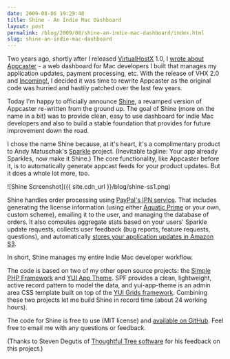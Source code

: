 ```yaml
---
date: 2009-08-06 19:29:48
title: Shine - An Indie Mac Dashboard
layout: post
permalink: /blog/2009/08/shine-an-indie-mac-dashboard/index.html
slug: shine-an-indie-mac-dashboard
---
```

Two years ago, shortly after I released [VirtualHostX](http://clickontyler.com/virtualhostx/) 1.0, I [wrote about Appcaster](http://clickontyler.com/blog/2007/09/lessons-from-a-first-time-mac-developer/) - a web dashboard for Mac developers I built that manages my application updates, payment processing, etc. With the release of VHX 2.0 and [Incoming!](http://incomingapp.com), I decided it was time to rewrite Appcaster as the original code was hurried and hastily patched over the last few years.

Today I'm happy to officially announce [Shine](http://github.com/tylerhall/Shine/tree/master), a revamped version of Appcaster re-written from the ground up. The goal of Shine (more on the name in a bit) was to provide clean, easy to use dashboard for indie Mac developers and also to build a stable foundation that provides for future improvement down the road.

I chose the name Shine because, at it's heart, it's a complimentary product to Andy Matuschak's [Sparkle](http://sparkle.andymatuschak.org/) project. (Inevitable tagline: Your app already Sparkles, now make it Shine.) The core functionality, like Appcaster before it, is to automatically generate appcast feeds for your product updates. But it does a whole lot more, too.

![Shine Screenshot]({{ site.cdn_url }}/blog/shine-ss1.png)

Shine handles order processing using [PayPal's IPN service](https://www.paypal.com/ipn). That includes generating the license information (using either [Aquatic Prime](http://www.aquaticmac.com/) or your own, custom scheme), emailing it to the user, and managing the database of orders. It also computes aggregate stats based on your users' Sparkle update requests, collects user feedback (bug reports, feature requests, questions), and automatically [stores your application updates in Amazon S3](http://www.cabel.name/2007/04/coda-one-week-later.html).

In short, Shine manages my entire Indie Mac developer workflow.

The code is based on two of my other open source projects: the [Simple PHP Framework](http://github.com/tylerhall/simple-php-framework/tree/master) and [YUI App Theme](http://github.com/tylerhall/yui-app-theme/tree). SPF provides a clean, lightweight, active record pattern to model the data, and yui-app-theme is an admin area CSS template built on top of the [YUI Grids framework](http://developer.yahoo.com/yui/grids/). Combining these two projects let me build Shine in record time (about 24 working hours).

The code for Shine is free to use (MIT license) and [available on GitHub](http://github.com/tylerhall/Shine/tree/master). Feel free to email me with any questions or feedback.

(Thanks to Steven Degutis of [Thoughtful Tree software](http://thoughtfultree.com/) for his feedback on this project.)